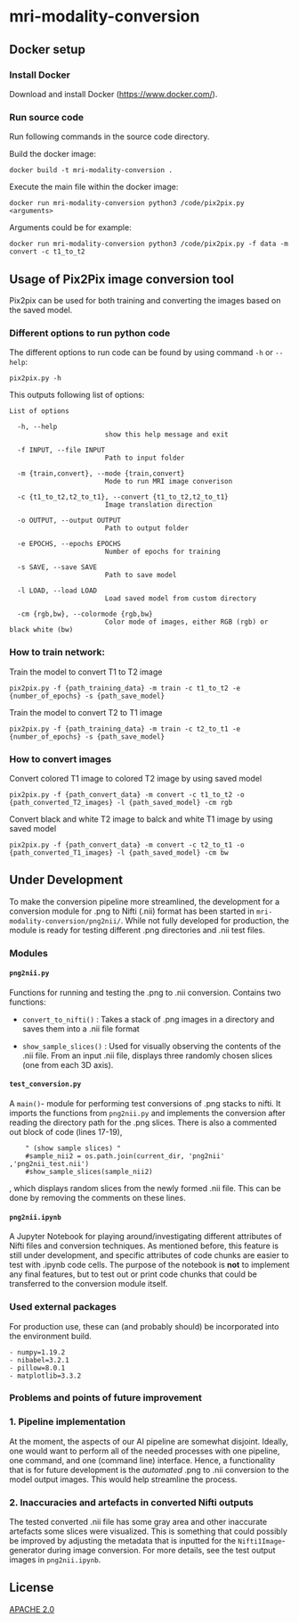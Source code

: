 # mri-modality-conversion

## Docker setup

### Install Docker

Download and install Docker (https://www.docker.com/).

### Run source code

Run following commands in the source code directory.

Build the docker image:
```
docker build -t mri-modality-conversion .
```

Execute the main file within the docker image:
```
docker run mri-modality-conversion python3 /code/pix2pix.py <arguments>
```

Arguments could be for example:
```
docker run mri-modality-conversion python3 /code/pix2pix.py -f data -m convert -c t1_to_t2
```


## Usage of Pix2Pix image conversion tool

Pix2pix can be used for both training and converting the images based on the saved model.

### Different options to run python code

The different options to run code can be found by using command ```-h``` or ```--help```:
````
pix2pix.py -h 
````
This outputs following list of options:
````
List of options

  -h, --help            
                        show this help message and exit

  -f INPUT, --file INPUT
                        Path to input folder

  -m {train,convert}, --mode {train,convert}
                        Mode to run MRI image converison

  -c {t1_to_t2,t2_to_t1}, --convert {t1_to_t2,t2_to_t1}
                        Image translation direction

  -o OUTPUT, --output OUTPUT
                        Path to output folder

  -e EPOCHS, --epochs EPOCHS
                        Number of epochs for training

  -s SAVE, --save SAVE  
                        Path to save model

  -l LOAD, --load LOAD  
                        Load saved model from custom directory

  -cm {rgb,bw}, --colormode {rgb,bw}
                        Color mode of images, either RGB (rgb) or black white (bw)
````

### How to train network:

Train the model to convert T1 to T2 image
````
pix2pix.py -f {path_training_data} -m train -c t1_to_t2 -e {number_of_epochs} -s {path_save_model}
````

Train the model to convert T2 to T1 image
````
pix2pix.py -f {path_training_data} -m train -c t2_to_t1 -e {number_of_epochs} -s {path_save_model}
````

### How to convert images

Convert colored T1 image to colored T2 image by using saved model
````
pix2pix.py -f {path_convert_data} -m convert -c t1_to_t2 -o {path_converted_T2_images} -l {path_saved_model} -cm rgb
````

Convert black and white T2 image to balck and white T1 image by using saved model
````
pix2pix.py -f {path_convert_data} -m convert -c t2_to_t1 -o {path_converted_T1_images} -l {path_saved_model} -cm bw
````




## Under Development

To make the conversion pipeline more streamlined, the development for a conversion module for .png to Nifti (.nii) format has been started in ```mri-modality-conversion/png2nii/```. While not fully developed for production, the module is ready for testing different .png directories and .nii test files.

### Modules

#### ```png2nii.py```

Functions for running and testing the .png to .nii conversion. Contains two functions:

* ```convert_to_nifti()``` : Takes a stack of .png images in a directory and saves them into a .nii file format


* ```show_sample_slices()``` : Used for visually observing the contents of the .nii file. From an input .nii file, displays three randomly chosen slices (one from each 3D axis).


#### ```test_conversion.py```

A ```main()```- module for performing test conversions of .png stacks to nifti. It imports the functions from ```png2nii.py``` and implements the conversion after reading the directory path for the .png slices. There is also a commented out block of code (lines 17-19), 

```
    " (show sample slices) "
    #sample_nii2 = os.path.join(current_dir, 'png2nii' ,'png2nii_test.nii')
    #show_sample_slices(sample_nii2)
```

, which displays random slices from the newly formed .nii file. This can be done by removing the comments on these lines.



#### ```png2nii.ipynb```

A Jupyter Notebook for playing around/investigating different attributes of Nifti files and conversion techniques. As mentioned before, this feature is still under development, and specific attributes of code chunks are easier to test with .ipynb code cells. The purpose of the notebook is  **not** to implement any final features, but to test out or print code chunks that could be transferred to the conversion module itself.

### Used external packages

For production use, these can (and probably should) be incorporated into the environment build.

```
- numpy=1.19.2 
- nibabel=3.2.1
- pillow=8.0.1
- matplotlib=3.3.2
```


### Problems and points of future improvement

### 1. Pipeline implementation

At the moment, the aspects of our AI pipeline are somewhat disjoint. Ideally, one would want to perform all of the needed processes with one pipeline, one command, and one (command line) interface. Hence, a functionality that is for future development is the *automated* .png to .nii conversion to the model output images. This would help streamline the process.

### 2. Inaccuracies and artefacts in converted Nifti outputs

The tested converted .nii file has some gray area and other inaccurate artefacts some slices were visualized. This is something that could possibly be improved by adjusting the metadata that is inputted for the ```Nifti1Image```-generator during image conversion. For more details, see the test output images in ```png2nii.ipynb```. 


## License
[APACHE 2.0](https://www.apache.org/licenses/LICENSE-2.0/)
